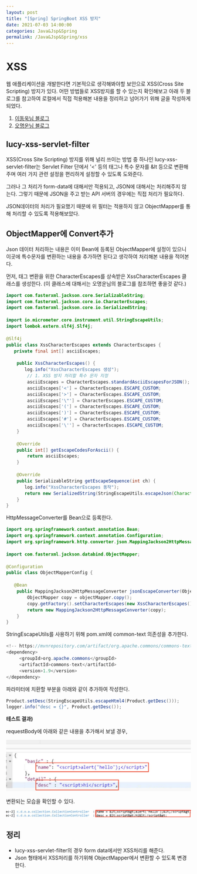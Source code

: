 ```yaml
---
layout: post
title: "[Spring] SpringBoot XSS 방지"
date: 2021-07-03 14:00:00
categories: Java&Jsp&Spring
permalink: /Java&Jsp&Spring/xss
---
```


# XSS

웹 애플리케이션을 개발한다면 기본적으로 생각해봐야할 보안으로 XSS(Cross Site Scripting) 방지가 있다. 어떤 방법들로 XSS방지를 할 수 있는지 확인해보고 아래 두 블로그를 참고하여 로컬에서 직접 적용해본 내용을 정리하고 넘어가기 위해 글을 작성하게 되었다.

1) [이동욱님 블로그](https://jojoldu.tistory.com/470)
2) [오명운님 블로그](https://homoefficio.github.io/2016/11/21/Spring%EC%97%90%EC%84%9C-JSON%EC%97%90-XSS-%EB%B0%A9%EC%A7%80-%EC%B2%98%EB%A6%AC-%ED%95%98%EA%B8%B0/)

## lucy-xss-servlet-filter

XSS(Cross Site Scripting) 방지를 위해 널리 쓰이는 방법 중 하나인 lucy-xss-servlet-filter는 Servlet Filter 단에서 '<' 등의 태그나 특수 문자를 &lt 등으로 변환해주며 여러 가지 관련 설정을 편리하게 설정할 수 있도록 도와준다.

그러나 그 처리가 form-data에 대해서만 적용되고, JSON에 대해서는 처리해주지 않는다. 그렇기 때문에 JSON을 주고 받는 API 서버의 경우에는 직접 처리가 필요하다.

JSON데이터의 처리가 필요했기 때문에 위 필터는 적용하지 않고 ObjectMapper를 통해 처리할 수 있도록 적용해보았다.


## ObjectMapper에 Convert추가

Json 데이터 처리하는 내용은 이미 Bean에 등록된 ObjectMapper에 설정이 있으니 이곳에 특수문자를 변환하는 내용을 추가하면 된다고 생각하여 처리해본 내용을 적어본다.

먼저, 태그 변환을 위한 CharacterEscapes를 상속받은 XssCharacterEscapes 클래스를 생성한다. (이 클래스에 대해서는 오명운님의 블로그를 참조하면 좋을것 같다.)

```java
import com.fasterxml.jackson.core.SerializableString;
import com.fasterxml.jackson.core.io.CharacterEscapes;
import com.fasterxml.jackson.core.io.SerializedString;

import io.micrometer.core.instrument.util.StringEscapeUtils;
import lombok.extern.slf4j.Slf4j;

@Slf4j
public class XssCharacterEscapes extends CharacterEscapes {
   private final int[] asciiEscapes;

    public XssCharacterEscapes() {
       log.info("XssCharacterEscapes 생성");
        // 1. XSS 방지 처리할 특수 문자 지정
        asciiEscapes = CharacterEscapes.standardAsciiEscapesForJSON();
        asciiEscapes['<'] = CharacterEscapes.ESCAPE_CUSTOM;
        asciiEscapes['>'] = CharacterEscapes.ESCAPE_CUSTOM;
        asciiEscapes['\"'] = CharacterEscapes.ESCAPE_CUSTOM;
        asciiEscapes['('] = CharacterEscapes.ESCAPE_CUSTOM;
        asciiEscapes[')'] = CharacterEscapes.ESCAPE_CUSTOM;
        asciiEscapes['#'] = CharacterEscapes.ESCAPE_CUSTOM;
        asciiEscapes['\''] = CharacterEscapes.ESCAPE_CUSTOM;
    }

    @Override
    public int[] getEscapeCodesForAscii() {
        return asciiEscapes;
    }

    @Override
    public SerializableString getEscapeSequence(int ch) {
       log.info("XssCharacterEscapes 동작");
       return new SerializedString(StringEscapeUtils.escapeJson(Character.toString((char) ch)));
    }  
}
```



HttpMessageConverter를 Bean으로 등록한다.

```java
import org.springframework.context.annotation.Bean;
import org.springframework.context.annotation.Configuration;
import org.springframework.http.converter.json.MappingJackson2HttpMessageConverter;

import com.fasterxml.jackson.databind.ObjectMapper;

@Configuration
public class ObjectMapperConfig {

   @Bean
    public MappingJackson2HttpMessageConverter jsonEscapeConverter(ObjectMapper objectMapper) {
        ObjectMapper copy = objectMapper.copy();
        copy.getFactory().setCharacterEscapes(new XssCharacterEscapes());
        return new MappingJackson2HttpMessageConverter(copy);
    }
}
```



StringEscapeUtils를 사용하기 위해 pom.xml에 common-text 의존성을 추가한다.

```java
<!-- https://mvnrepository.com/artifact/org.apache.commons/commons-text -->
<dependency>
     <groupId>org.apache.commons</groupId>
     <artifactId>commons-text</artifactId>
     <version>1.9</version>
</dependency>
```



파라미터에 치환할 부분을 아래와 같이 추가하여 작성한다.

```java
Product.setDesc(StringEscapeUtils.escapeHtml4(Product.getDesc()));
logger.info("desc = {}", Product.getDesc());
```



**테스트 결과)**

requestBody에 아래와 같은 내용을 추가해서 보낼 경우,

<img src = "/img/xss_postman1.png" class="middle-image"/>

변환되는 모습을 확인할 수 있다.

<img src = "/img/xss_re1.png" class="middle-image"/>



## 정리

- lucy-xss-servlet-filter의 경우 form data에서만 XSS처리를 해준다.
- Json 형태에서 XSS처리를 하기위해 ObjectMapper에서 변환할 수 있도록 변경한다.